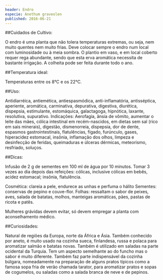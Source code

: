 ```yaml
---
header: Endro 
especie: Anethum graveolen
published: 2016-06-21
---
```



 
##Cuidados de Cultivo:

O endro é uma planta que não tolera temperaturas extremas, ou seja, nem muito quentes nem muito frias.
Deve colocar sempre o endro num local com luminosidade ou à meia sombra. 
O plantio em vaso, e em local coberto requer rega abundante, sendo que esta erva aromática
 necessita de bastante irrigação.
A colheita pode ser feita durante todo o ano. 


##Temperatura ideal:

Temperaturas entre os 8°C e os 22°C. 


##Uso:

Antidiarréica, antiemética, antiespasmódica, anti-inflamatória, antisséptica, aperiente, aromática,
 carminativa, depurativa, digestiva, diurética, dispepsia, estimulante, estomáquica, galactagoga,
 hipnótica, laxante, resolutiva, supurativo. Indicações: Aerofagia, ânsia de vômito, aumentar o
 leite das mães, cólica intestinal em recém-nascidos, em dietas sem sal (rico em sais minerais),
 digestão, dismenorreia, dispepsia, dor de dente, espasmos gastrointestinais, flatulências, fígado,
 furúnculo, gases, hiperacidez estomacal, insônia, inflamação dos olhos, limpeza e desinfecção de feridas, 
 queimaduras e úlceras dérmicas, meteorismo, resfriado, soluços.

 
##Dicas:

Infusão de 2 g de sementes em 100 ml de água por 10 minutos. Tomar 3 vezes ao dia depois das refeições: 
cólicas, inclusive cólicas em bebês, acidez estomacal; insônia, flatulência.

Cosmética: clareia a pele, endurece as unhas e perfuma o hálito
Sementes: conservas de pepino e couve-flor.
Folhas: ressaltam o sabor de peixes, aves, salada de batatas, molhos, manteigas aromáticas, pães, pastas de ricota e patês.

Mulheres grávidas devem evitar, só devem empregar a planta com aconselhamento médico.

##Curiosidades:

Natural de regiões da Europa, norte da África e Ásia. Também conhecido por aneto, é muito usado na
 cozinha sueca, finlandesa, russa e polaca para aromatizar salmão e batatas novas. 
 Também é utilizado em saladas na parte ocidental da Turquia. Tem um aspecto semelhante ao do funcho mas o sabor é muito diferente.
Também faz parte indispensável da cozinha búlgara, nomeadamente na preparação de alguns pratos
 típicos como a famosa sopa fria de verão chamada tarator, para aromatizar pratos e sopas de cogumelos, 
 ou saladas como a salada branca de neve e de pepinos.
